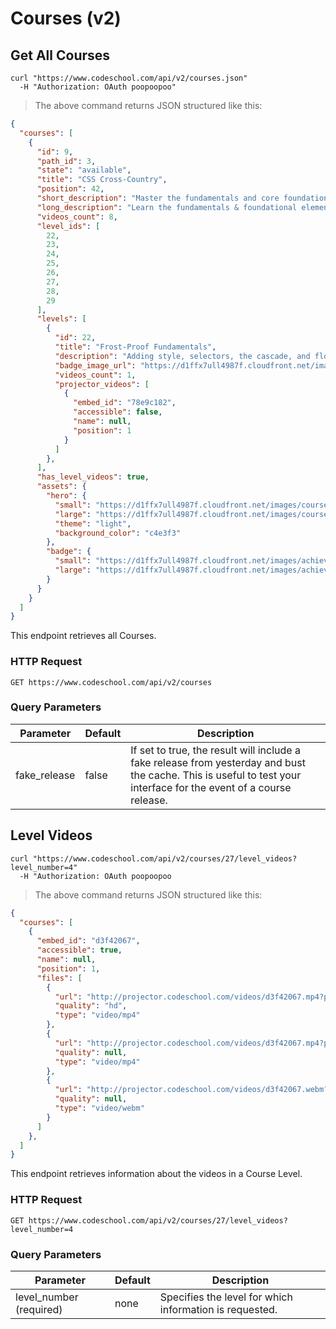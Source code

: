 # Courses (v2)

## Get All Courses

```shell
curl "https://www.codeschool.com/api/v2/courses.json"
  -H "Authorization: OAuth poopoopoo"
```

> The above command returns JSON structured like this:

```json
{
  "courses": [
    {
      "id": 9,
      "path_id": 3,
      "state": "available",
      "title": "CSS Cross-Country",
      "position": 42,
      "short_description": "Master the fundamentals and core foundations of CSS.",
      "long_description": "Learn the fundamentals & foundational elements of CSS with CSS Cross-Country. Review all the web-styling necessities for front-end efficiency.",
      "videos_count": 8,
      "level_ids": [
        22,
        23,
        24,
        25,
        26,
        27,
        28,
        29
      ],
      "levels": [
        {
          "id": 22,
          "title": "Frost-Proof Fundamentals",
          "description": "Adding style, selectors, the cascade, and floats",
          "badge_image_url": "https://d1ffx7ull4987f.cloudfront.net/images/achievements/large_badge/41/level-1-on-css-cross-country-96fb99da28e17edb7da62911777bf1d3.png",
          "videos_count": 1,
          "projector_videos": [
            {
              "embed_id": "78e9c182",
              "accessible": false,
              "name": null,
              "position": 1
            }
          ]
        },
      ],
      "has_level_videos": true,
      "assets": {
        "hero": {
          "small": "https://d1ffx7ull4987f.cloudfront.net/images/courses/hero_thumb/9/css-cross-country-05a95971ef5437c4b14f8465a8d67881.jpg",
          "large": "https://d1ffx7ull4987f.cloudfront.net/images/courses/hero/9/css-cross-country-780e5b2658971457c56cca36d28ed61b.png",
          "theme": "light",
          "background_color": "c4e3f3"
        },
        "badge": {
          "small": "https://d1ffx7ull4987f.cloudfront.net/images/achievements/small_badge/40/completed-css-cross-country-4c128be261bb4fd465c8cbfa07178272.png",
          "large": "https://d1ffx7ull4987f.cloudfront.net/images/achievements/large_badge/40/completed-css-cross-country-ec9a9aa14797031680577e7a986bef75.png"
        }
      }
    }
  ]
}
```

This endpoint retrieves all Courses.

### HTTP Request

`GET https://www.codeschool.com/api/v2/courses`

### Query Parameters

Parameter | Default | Description
--------- | ------- | -----------
fake_release | false | If set to true, the result will include a fake release from yesterday and bust the cache. This is useful to test your interface for the event of a course release.


## Level Videos

```shell
curl "https://www.codeschool.com/api/v2/courses/27/level_videos?level_number=4"
  -H "Authorization: OAuth poopoopoo
```

> The above command returns JSON structured like this:

```json
{
  "courses": [
    {
      "embed_id": "d3f42067",
      "accessible": true,
      "name": null,
      "position": 1,
      "files": [
        {
          "url": "http://projector.codeschool.com/videos/d3f42067.mp4?profile=720p&site=codeschool&sso=n3Oo5Gid5JKxCeY3dRXzBfDbRcjyqanjhVUEFuek89YVkxLXvz-AB5IDkzJmX1Qg03EG5Q58xNI3ZWKq0aGV68iPlRJKWztLWT2TwHmu4-doR5WirXkYgIu3_6UJmCJI",
          "quality": "hd",
          "type": "video/mp4"
        },
        {
          "url": "http://projector.codeschool.com/videos/d3f42067.mp4?profile=480p&site=codeschool&sso=n3Oo5Gid5JKxCeY3dRXzBfDbRcjyqanjhVUEFuek89YVkxLXvz-AB5IDkzJmX1Qg03EG5Q58xNI3ZWKq0aGV68iPlRJKWztLWT2TwHmu4-doR5WirXkYgIu3_6UJmCJI",
          "quality": null,
          "type": "video/mp4"
        },
        {
          "url": "http://projector.codeschool.com/videos/d3f42067.webm?profile=WebM&site=codeschool&sso=n3Oo5Gid5JKxCeY3dRXzBfDbRcjyqanjhVUEFuek89YVkxLXvz-AB5IDkzJmX1Qg03EG5Q58xNI3ZWKq0aGV68iPlRJKWztLWT2TwHmu4-doR5WirXkYgIu3_6UJmCJI",
          "quality": null,
          "type": "video/webm"
        }
      ]
    },
  ]
}
```

This endpoint retrieves information about the videos in a Course Level.

### HTTP Request

`GET https://www.codeschool.com/api/v2/courses/27/level_videos?level_number=4`

### Query Parameters

Parameter | Default | Description
--------- | ------- | -----------
level_number (required) | none | Specifies the level for which information is requested.
